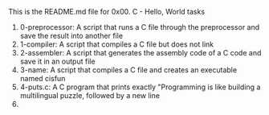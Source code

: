 This is the README.md file for 0x00. C - Hello, World tasks
1. 0-preprocessor: A script that runs a C file through the preprocessor and save the result into another file
2. 1-compiler: A script that compiles a C file but does not link
3. 2-assembler: A script that generates the assembly code of a C code and save it in an output file
4. 3-name: A script that compiles a C file and creates an executable named cisfun
5. 4-puts.c: A C program that prints exactly "Programming is like building a multilingual puzzle, followed by a new line
6. 
